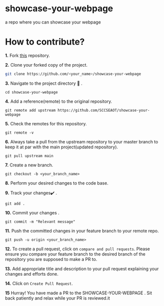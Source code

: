 # showcase-your-webpage
a repo where you can showcase your webpage


# How to contribute?

**1.**  Fork [this](https://github.com/SCCSEAOT/showcase-your-webpage) repository.

**2.**  Clone your forked copy of the project.

```bash
git clone https://github.com/<your_name>/showcase-your-webpage
```

**3.** Navigate to the project directory :file_folder: .

```
cd showcase-your-webpage
```

**4.** Add a reference(remote) to the original repository.

```
git remote add upstream https://github.com/SCCSEAOT/showcase-your-webpage
```

**5.** Check the remotes for this repository.
```
git remote -v
```

**6.** Always take a pull from the upstream repository to your master branch to keep it at par with the main project(updated repository).

```
git pull upstream main
```

**7.** Create a new branch.

```
git checkout -b <your_branch_name>
```

**8.** Perform your desired changes to the code base.


**9.** Track your changes:heavy_check_mark: .

```
git add . 
```

**10.** Commit your changes .

```
git commit -m "Relevant message"
```

**11.** Push the committed changes in your feature branch to your remote repo.
```
git push -u origin <your_branch_name>
```

**12.** To create a pull request, click on `compare and pull requests`. Please ensure you compare your feature branch to the desired branch of the repository you are supposed to make a PR to.


**13.** Add appropriate title and description to your pull request explaining your changes and efforts done.


**14.** Click on `Create Pull Request`.


**15** Hurray! You have made a PR to the SHOWCASE-YOUR-WEBPAGE . Sit back patiently and relax while your PR is reviewed.it 